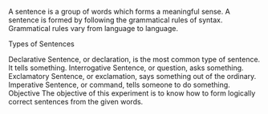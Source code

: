 A sentence is a group of words which forms a meaningful sense. A sentence is formed by following the grammatical rules of syntax. Grammatical rules vary from language to language.

Types of Sentences

Declarative Sentence, or declaration, is the most common type of sentence. It tells something.
Interrogative Sentence, or question, asks something.
Exclamatory Sentence, or exclamation, says something out of the ordinary.
Imperative Sentence, or command, tells someone to do something.
Objective
The objective of this experiment is to know how to form logically correct sentences from the given words.
